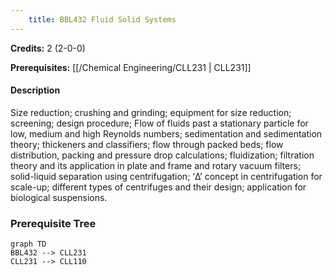 ```yaml
---
    title: BBL432 Fluid Solid Systems
---
```

**Credits:** 2 (2-0-0)



**Prerequisites:** [[/Chemical Engineering/CLL231 | CLL231]]

#### Description 
Size reduction; crushing and grinding; equipment for size reduction; screening; design procedure; Flow of fluids past a stationary particle for low, medium and high Reynolds numbers; sedimentation and sedimentation theory; thickeners and classifiers; flow through packed beds; flow distribution, packing and pressure drop calculations; fluidization; filtration theory and its application in plate and frame and rotary vacuum filters; solid-liquid separation using centrifugation; ‘Δ’ concept in centrifugation for scale-up; different types of centrifuges and their design; application for biological suspensions.

### Prerequisite Tree

```mermaid
graph TD
BBL432 --> CLL231
CLL231 --> CLL110
```